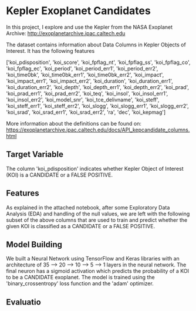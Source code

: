 # **Kepler Exoplanet Candidates**

In this project, I explore and use the Kepler from the NASA Exoplanet Archive: http://exoplanetarchive.ipac.caltech.edu

The dataset contains information about Data Columns in Kepler Objects of Interest. It has the following features

['koi_pdisposition', 'koi_score', 'koi_fpflag_nt', 'koi_fpflag_ss',
       'koi_fpflag_co', 'koi_fpflag_ec', 'koi_period', 'koi_period_err1',
       'koi_period_err2', 'koi_time0bk', 'koi_time0bk_err1',
       'koi_time0bk_err2', 'koi_impact', 'koi_impact_err1', 'koi_impact_err2',
       'koi_duration', 'koi_duration_err1', 'koi_duration_err2', 'koi_depth',
       'koi_depth_err1', 'koi_depth_err2', 'koi_prad', 'koi_prad_err1',
       'koi_prad_err2', 'koi_teq', 'koi_insol', 'koi_insol_err1',
       'koi_insol_err2', 'koi_model_snr', 'koi_tce_delivname', 'koi_steff',
       'koi_steff_err1', 'koi_steff_err2', 'koi_slogg', 'koi_slogg_err1',
       'koi_slogg_err2', 'koi_srad', 'koi_srad_err1', 'koi_srad_err2', 'ra',
       'dec', 'koi_kepmag']

More information about the definitions can be found on: https://exoplanetarchive.ipac.caltech.edu/docs/API_kepcandidate_columns.html

## Target Variable
The column 'koi_pdisposition' indicates whether Kepler Object of Interest (KOI) is a CANDIDATE or a FALSE POSITIVE.

## Features
As explained in the attached notebook, after some Exploratory Data Analysis (EDA) and handling of the null values, we are left with the following subset of the above columns that are used to train and predict whether the given KOI is classified as a CANDIDATE or a FALSE POSITIVE.

## Model Building
We built a Neural Network using TensorFlow and Keras libraries with an architecture of 35 --> 20 --> 10 --> 5 --> 1 layers in the neural network. The final neuron has a sigmoid activation which predicts the probability of a KOI to be a CANDIDATE exoplanet. The model is trained using the 'binary_crossentropy' loss function and the 'adam' optimizer.

## Evaluatio
